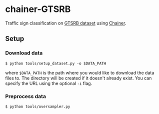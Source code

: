 # chainer-GTSRB
Traffic sign classification on [GTSRB dataset](http://benchmark.ini.rub.de/?section=gtsrb&subsection=about) using [Chainer](http://chainer.org/).

## Setup

### Download data
```
$ python tools/setup_dataset.py -o $DATA_PATH
```
where `$DATA_PATH` is the path where you would like to download the data files to. The directory will be created if it doesn't already exist. You can specify the URL using the optional `-i` flag.

### Preprocess data
```
$ python tools/oversampler.py
```